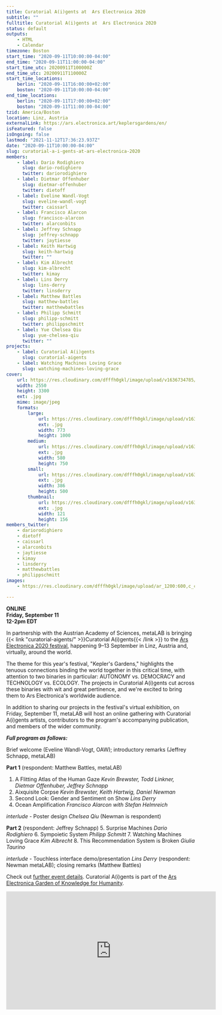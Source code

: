 ```yaml
---
title: Curatorial A(i)gents at  Ars Electronica 2020
subtitle: ""
fulltitle: Curatorial A(i)gents at  Ars Electronica 2020
status: default
outputs:
    - HTML
    - Calendar
timezone: Boston
start_time: "2020-09-11T10:00:00-04:00"
end_time: "2020-09-11T11:00:00-04:00"
start_time_utc: 20200911T100000Z
end_time_utc: 20200911T110000Z
start_time_locations:
    berlin: "2020-09-11T16:00:00+02:00"
    boston: "2020-09-11T10:00:00-04:00"
end_time_locations:
    berlin: "2020-09-11T17:00:00+02:00"
    boston: "2020-09-11T11:00:00-04:00"
tzid: America/Boston
location: Linz, Austria
externalLink: https://ars.electronica.art/keplersgardens/en/
isFeatured: false
isOngoing: false
lastmod: "2021-11-12T17:36:23.937Z"
date: "2020-09-11T10:00:00-04:00"
slug: curatorial-a-i-gents-at-ars-electronica-2020
members:
    - label: Dario Rodighiero
      slug: dario-rodighiero
      twitter: dariorodighiero
    - label: Dietmar Offenhuber
      slug: dietmar-offenhuber
      twitter: dietoff
    - label: Eveline Wandl-Vogt
      slug: eveline-wandl-vogt
      twitter: caissarl
    - label: Francisco Alarcon
      slug: francisco-alarcon
      twitter: alarconbits
    - label: Jeffrey Schnapp
      slug: jeffrey-schnapp
      twitter: jaytiesse
    - label: Keith Hartwig
      slug: keith-hartwig
      twitter: ""
    - label: Kim Albrecht
      slug: kim-albrecht
      twitter: kimay
    - label: Lins Derry
      slug: lins-derry
      twitter: linsderry
    - label: Matthew Battles
      slug: matthew-battles
      twitter: matthewbattles
    - label: Philipp Schmitt
      slug: philipp-schmitt
      twitter: philippschmitt
    - label: Yue Chelsea Qiu
      slug: yue-chelsea-qiu
      twitter: ""
projects:
    - label: Curatorial A(i)gents
      slug: curatorial-aigents
    - label: Watching Machines Loving Grace
      slug: watching-machines-loving-grace
cover:
    url: https://res.cloudinary.com/dfffh0gkl/image/upload/v1636734785/img0_2_7e307aa3ff.jpg
    width: 2550
    height: 3300
    ext: .jpg
    mime: image/jpeg
    formats:
        large:
            url: https://res.cloudinary.com/dfffh0gkl/image/upload/v1636734786/large_img0_2_7e307aa3ff.jpg
            ext: .jpg
            width: 773
            height: 1000
        medium:
            url: https://res.cloudinary.com/dfffh0gkl/image/upload/v1636734786/medium_img0_2_7e307aa3ff.jpg
            ext: .jpg
            width: 580
            height: 750
        small:
            url: https://res.cloudinary.com/dfffh0gkl/image/upload/v1636734786/small_img0_2_7e307aa3ff.jpg
            ext: .jpg
            width: 386
            height: 500
        thumbnail:
            url: https://res.cloudinary.com/dfffh0gkl/image/upload/v1636734785/thumbnail_img0_2_7e307aa3ff.jpg
            ext: .jpg
            width: 121
            height: 156
members_twitter:
    - dariorodighiero
    - dietoff
    - caissarl
    - alarconbits
    - jaytiesse
    - kimay
    - linsderry
    - matthewbattles
    - philippschmitt
images:
    - https://res.cloudinary.com/dfffh0gkl/image/upload/ar_1200:600,c_crop/c_limit,h_1200,w_600/v1636734785/img0_2_7e307aa3ff.jpg

---
```

**ONLINE<br />
Friday, September 11<br />
12-2pm EDT** 

In partnership with the Austrian Academy of Sciences, metaLAB is bringing {{< link "curatorial-aigents/" >}}Curatorial A(i)gents{{< /link >}} to the [Ars Electronica 2020 festival](https://ars.electronica.art/keplersgardens/en/), happening 9–13 September in Linz, Austria and, virtually, around the world. 

The theme for this year's festival, "Kepler's Gardens," highlights the tenuous connections binding the world together in this critical time, with attention to two binaries in particular: AUTONOMY vs. DEMOCRACY and TECHNOLOGY vs. ECOLOGY. The projects in Curatorial A(i)gents cut across these binaries with wit and great pertinence, and we're excited to bring them to Ars Electronica's worldwide audience.


In addition to sharing our projects in the festival's virtual exhibition, on Friday, September 11, metaLAB will host an online gathering with Curatorial A(i)gents artists, contributors to the program's accompanying publication, and members of the wider community. 

***Full program as follows:***

Brief welcome (Eveline Wandl-Vogt, OAW); introductory remarks (Jeffrey Schnapp, metaLAB)

**Part 1** (respondent: Matthew Battles, metaLAB)
1. A Flitting Atlas of the Human Gaze *Kevin Brewster, Todd Linkner, Dietmar Offenhuber, Jeffrey Schnapp*
2. Aixquisite Corpse *Kevin Brewster, Keith Hartwig, Daniel Newman*
3. Second Look: Gender and Sentiment on Show *Lins Derry*
4. Ocean Amplification *Francisco Alarcon with Stefan Helmreich*

*interlude* - Poster design *Chelsea Qiu* (Newman is respondent)

**Part 2** (respondent: Jeffrey Schnapp)
5. Surprise Machines *Dario Rodighiero*
6. Sympoietic System *Philipp Schmitt*
7. Watching Machines Loving Grace *Kim Albrecht*
8. This Recommendation System is Broken *Giulia Taurino*

*interlude* - Touchless interface demo/presentation *Lins Derry* (respondent: Newman metaLAB); closing remarks (Matthew Battles)

Check out [further event details](https://ars.electronica.art/keplersgardens/en/aigents/). 
Curatorial A(i)gents is part of the [Ars Electronica Garden of Knowledge for Humanity](https://ars.electronica.art/keplersgardens/en/knowledge-for-humanity/).

<iframe width="560" height="315" src="https://www.youtube.com/embed/jqwzyOYOu9U" frameborder="0" allow="accelerometer; autoplay; encrypted-media; gyroscope; picture-in-picture" allowfullscreen></iframe>